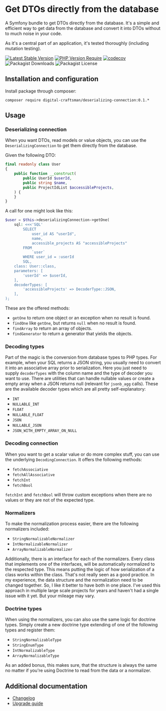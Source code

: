 # Get DTOs directly from the database

A Symfony bundle to get DTOs directly from the database. It's a simple and efficient way to get data from the database and convert it into DTOs without to much noise in your code.  

As it's a central part of an application, it's tested thoroughly (including mutation testing).

[![Latest Stable Version](https://img.shields.io/badge/stable-0.1.0-blue)](https://packagist.org/packages/digital-craftsman/deserializing-connection)
[![PHP Version Require](https://img.shields.io/badge/php-8.3|8.4-5b5d95)](https://packagist.org/packages/digital-craftsman/deserializing-connection)
[![codecov](https://codecov.io/gh/digital-craftsman-de/deserializing-connection/branch/main/graph/badge.svg?token=BL0JKZYLBG)](https://codecov.io/gh/digital-craftsman-de/deserializing-connection)
![Packagist Downloads](https://img.shields.io/packagist/dt/digital-craftsman/deserializing-connection)
![Packagist License](https://img.shields.io/packagist/l/digital-craftsman/deserializing-connection)

## Installation and configuration

Install package through composer:

```shell
composer require digital-craftsman/deserializing-connection:0.1.*
```

## Usage

### Deserializing connection

When you want DTOs, read models or value objects, you can use the `DeserializingConnection` to get them directly from the database. 

Given the following DTO:

```php
final readonly class User
{
    public function __construct(
        public UserId $userId,
        public string $name,
        public ProjectIdList $accessibleProjects,
    ) {
    }
}
```

A call for one might look like this:

```php
$user = $this->deserializingConnection->getOne(
    sql: <<<'SQL'
        SELECT
            user_id AS "userId",
            name,
            accessible_projects AS "accessibleProjects"
        FROM
            `user`
        WHERE user_id = :userId
        SQL,
    class: User::class,
    parameters: [
        'userId' => $userId,
    ],
    decoderTypes: [
        'accessibleProjects' => DecoderType::JSON,
    ],
);
```

These are the offered methods:

- `getOne` to return one object or an exception when no result is found.
- `findOne` like `getOne`, but returns `null` when no result is found.
- `findArray` to return an array of objects.
- `findGenerator` to return a generator that yields the objects.

### Decoding types

Part of the magic is the conversion from database types to PHP types. For example, when your SQL returns a JSON string, you usually need to convert it into an associative array prior to serialization. Here you just need to supply `decoderTypes` with the column name and the type of decoder you want to use. There are utilities that can handle nullable values or create a empty array when a JSON returns null (relevant for `jsonb_agg` calls). These are the available decoder types which are all pretty self-explanatory:

- `INT`
- `NULLABLE_INT`
- `FLOAT`
- `NULLABLE_FLOAT`
- `JSON`
- `NULLABLE_JSON`
- `JSON_WITH_EMPTY_ARRAY_ON_NULL`

### Decoding connection

When you want to get a scalar value or do more complex stuff, you can use the underlying `DecodingConnection`. It offers the following methods:

- `fetchAssociative`
- `fetchAllAssociative`
- `fetchInt`
- `fetchBool`

`fetchInt` and `fetchBool` will throw custom exceptions when there are no values or they are not of the expected type.

### Normalizers

To make the normalization process easier, there are the following normalizers included:

- `StringNormalizableNormalizer`
- `IntNormalizableNormalizer`
- `ArrayNormalizableNormalizer`

Additionally, there is an interface for each of the normalizers. Every class that implements one of the interfaces, will be automatically normalized to the respected type. This means putting the logic of how serialization of a class works within the class. That's not really seen as a good practice. In my experience, the data structure and the normalization need to be changed together. So, I like it better to have both in one place. I've used this approach in multiple large scale projects for years and haven't had a single issue with it yet. But your mileage may vary.

### Doctrine types

When using the normalizers, you can also use the same logic for doctrine types. Simply create a new doctrine type extending of one of the following types and register them:

- `StringNormalizableType`
- `StringEnumType`
- `IntNormalizableType`
- `ArrayNormalizableType`

As an added bonus, this makes sure, that the structure is always the same no matter if you're using Doctrine to read from the data or a normalizer.

## Additional documentation

- [Changelog](./CHANGELOG.md)
- [Upgrade guide](./UPGRADE.md)
